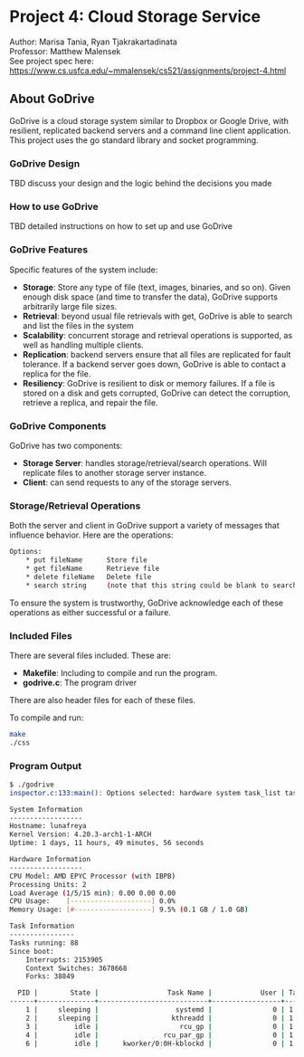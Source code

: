 # Project 4: Cloud Storage Service
Author: Marisa Tania, Ryan Tjakrakartadinata\
Professor: Matthew Malensek\
See project spec here: https://www.cs.usfca.edu/~mmalensek/cs521/assignments/project-4.html

## About GoDrive
GoDrive is a cloud storage system similar to Dropbox or Google Drive, with resilient, replicated backend servers and a command line client application. This project uses the go standard library and socket programming.

### GoDrive Design
TBD discuss your design and the logic behind the decisions you made

### How to use GoDrive
TBD detailed instructions on how to set up and use GoDrive

### GoDrive Features
Specific features of the system include:
- <b>Storage</b>: Store any type of file (text, images, binaries, and so on). Given enough disk space (and time to transfer the data), GoDrive supports arbitrarily large file sizes.
- <b>Retrieval</b>: beyond usual file retrievals with get, GoDrive is able to search and list the files in the system
- <b>Scalability</b>: concurrent storage and retrieval operations is supported, as well as handling multiple clients.
- <b>Replication</b>: backend servers ensure that all files are replicated for fault tolerance. If a backend server goes down, GoDrive is able to contact a replica for the file.
- <b>Resiliency</b>: GoDrive is resilient to disk or memory failures. If a file is stored on a disk and gets corrupted, GoDrive can detect the corruption, retrieve a replica, and repair the file.

### GoDrive Components
GoDrive has two components:
- <b>Storage Server</b>: handles storage/retrieval/search operations. Will replicate files to another storage server instance.
- <b>Client</b>: can send requests to any of the storage servers.

### Storage/Retrieval Operations
Both the server and client in GoDrive support a variety of messages that influence behavior. Here are the operations:
```bash
Options:
    * put fileName      Store file
    * get fileName      Retrieve file
    * delete fileName   Delete file
    * search string     (note that this string could be blank to search for all files)
```
To ensure the system is trustworthy, GoDrive acknowledge each of these operations as either successful or a failure. 

### Included Files
There are several files included. These are:
   - <b>Makefile</b>: Including to compile and run the program.
   - <b>godrive.c</b>: The program driver

There are also header files for each of these files.


To compile and run:

```bash
make
./css
```


### Program Output
```bash
$ ./godrive
inspector.c:133:main(): Options selected: hardware system task_list task_summary

System Information
------------------
Hostname: lunafreya
Kernel Version: 4.20.3-arch1-1-ARCH
Uptime: 1 days, 11 hours, 49 minutes, 56 seconds

Hardware Information
------------------
CPU Model: AMD EPYC Processor (with IBPB)
Processing Units: 2
Load Average (1/5/15 min): 0.00 0.00 0.00
CPU Usage:    [--------------------] 0.0%
Memory Usage: [#-------------------] 9.5% (0.1 GB / 1.0 GB)

Task Information
----------------
Tasks running: 88
Since boot:
    Interrupts: 2153905
    Context Switches: 3678668
    Forks: 38849

  PID |        State |                 Task Name |            User | Tasks 
------+--------------+---------------------------+-----------------+-------
    1 |     sleeping |                   systemd |               0 | 1 
    2 |     sleeping |                  kthreadd |               0 | 1 
    3 |         idle |                    rcu_gp |               0 | 1 
    4 |         idle |                rcu_par_gp |               0 | 1 
    6 |         idle |      kworker/0:0H-kblockd |               0 | 1 

```
